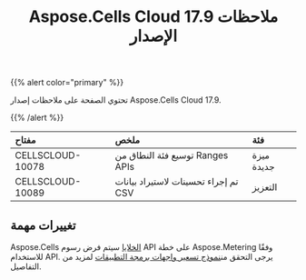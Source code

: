 ﻿---
title: Aspose.Cells Cloud 17.9 ملاحظات الإصدار
second_title: Aspose.Cells Cloud Documen
type: docs
url: /ar/aspose-cells-cloud-17-9-release-notes/
aliases: [ /aspose-cells-for-cloud-17-9-release-notes/]
description: Aspose.Cells Cloud يدعم Excel لإنشاء وتحويل ودمج وتقسيم وحماية وتشغيل الكائن الداخلي وما إلى ذلك
weight: 30
---
{{% alert color="primary" %}} 

تحتوي الصفحة على ملاحظات إصدار Aspose.Cells Cloud 17.9.

{{% /alert %}} 

|**مفتاح**|**ملخص**|**فئة**|
|:- |:- |:- |
|CELLSCLOUD-10078|توسيع فئة النطاق من Ranges APIs|ميزة جديدة|
|CELLSCLOUD-10089|تم إجراء تحسينات لاستيراد بيانات CSV|التعزيز|
## **تغييرات مهمة**
Aspose.Cells [الخلايا](https://apireference.aspose.cloud/cells/#!/CellsSaveAs/CellsSaveAs_PostDocumentSaveAs) سيتم فرض رسوم API على خطة Aspose.Metering وفقًا للاستخدام API. يرجى التحقق من[نموذج تسعير واجهات برمجة التطبيقات](https://purchase.aspose.cloud/pricing) لمزيد من التفاصيل.


